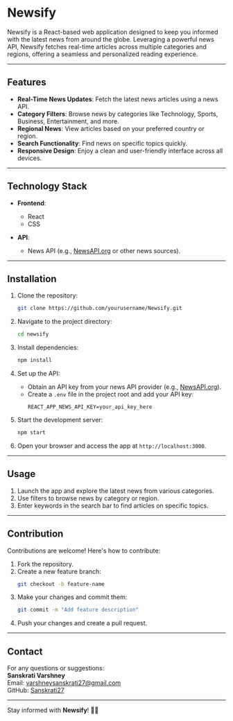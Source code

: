 # Newsify  

Newsify is a React-based web application designed to keep you informed with the latest news from around the globe. Leveraging a powerful news API, Newsify fetches real-time articles across multiple categories and regions, offering a seamless and personalized reading experience.  

---  

## Features  

- **Real-Time News Updates**: Fetch the latest news articles using a news API.  
- **Category Filters**: Browse news by categories like Technology, Sports, Business, Entertainment, and more.  
- **Regional News**: View articles based on your preferred country or region.  
- **Search Functionality**: Find news on specific topics quickly.  
- **Responsive Design**: Enjoy a clean and user-friendly interface across all devices.  

---  

## Technology Stack  

- **Frontend**:  
  - React  
  - CSS  

- **API**:  
  - News API (e.g., [NewsAPI.org](https://newsapi.org/) or other news sources).  

---  

## Installation  

1. Clone the repository:  
   ```bash  
   git clone https://github.com/yourusername/Newsify.git  
   ```  

2. Navigate to the project directory:  
   ```bash  
   cd newsify  
   ```  

3. Install dependencies:  
   ```bash  
   npm install  
   ```  

4. Set up the API:  
   - Obtain an API key from your news API provider (e.g., [NewsAPI.org](https://newsapi.org/)).  
   - Create a `.env` file in the project root and add your API key:  
     ```env  
     REACT_APP_NEWS_API_KEY=your_api_key_here  
     ```  

5. Start the development server:  
   ```bash  
   npm start  
   ```  

6. Open your browser and access the app at `http://localhost:3000`.  

---  

## Usage  

1. Launch the app and explore the latest news from various categories.  
2. Use filters to browse news by category or region.  
3. Enter keywords in the search bar to find articles on specific topics.  

---  

## Contribution  

Contributions are welcome! Here's how to contribute:  
1. Fork the repository.  
2. Create a new feature branch:  
   ```bash  
   git checkout -b feature-name  
   ```  
3. Make your changes and commit them:  
   ```bash  
   git commit -m "Add feature description"  
   ```  
4. Push your changes and create a pull request.  


---  

## Contact  

For any questions or suggestions:  
**Sanskrati Varshney**  
Email: varshneysanskrati27@gmail.com  
GitHub: [Sanskrati27](https://github.com/Sanskrati27)  

---  

Stay informed with **Newsify**! 📰✨  
